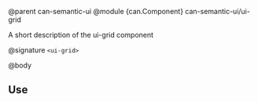 @parent can-semantic-ui
@module {can.Component} can-semantic-ui/ui-grid <ui-grid>

A short description of the ui-grid component

@signature `<ui-grid>`

@body

## Use

